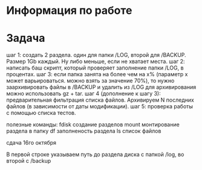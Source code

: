 # Информация по работе

# Задача
шаг 1: создать 2 раздела. один для папки /LOG, второй для /BACKUP. Размер 1Gb каждый. Ну либо меньше, если не хватает места.
шаг 2: написать баш скрипт, который проверяет заполнение папки /LOG, в процентах.
шаг 3: если папка занята на более чем на x% (параметр х может варьироваться. можно взять за значение 70%), то нужно заархивировать файлы в /BACKUP и удалить из /LOG
для архивирования можно использовать gz + tar.
шаг 4 (дополнение к шагу 3): предварительная фильтрация списка файлов. Архивируем N последних файлов (в зависимости от даты модификации).
шаг 5: проверка работы с помощью списка тестов.

полезные команды:
fdisk    создание разделов
mount монтирование раздела в папку
df          заполненость раздела
ls          список файлов


сдача 16го октября

В первой строке указываем путь до раздела диска с папкой /log, во второй с /backup